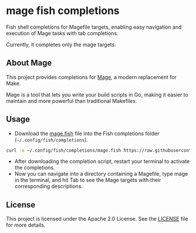 # mage fish completions
Fish shell completions for Magefile targets, enabling easy navigation and execution of Mage tasks with tab completions.

Currently, it completes only the mage targets.

## About Mage

This project provides completions for [Mage](https://github.com/magefile/mage), a modern replacement for Make.

Mage is a tool that lets you write your build scripts in Go, making it easier to maintain and more powerful than traditional Makefiles.

## Usage
* Download the [mage.fish](mage.fish) file into the Fish completions folder (`~/.config/fish/completions`).
```bash
curl -o ~/.config/fish/completions/mage.fish https://raw.githubusercontent.com/d-strobel/mage-fish-completions/main/mage.fish
```
* After downloading the completion script, restart your terminal to activate the completions.
* Now you can navigate into a directory containing a Magefile, type mage in the terminal, and hit Tab to see the Mage targets with their corresponding descriptions.

## License

This project is licensed under the Apache 2.0 License. See the [LICENSE](LICENSE) file for more details.
